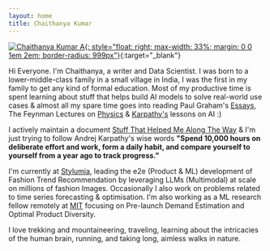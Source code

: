 ```yaml
---
layout: home
title: Chaithanya Kumar
---
```


[![Chaithanya Kumar A](/chaithanyak42.github.io/blob/master/assets/profile.jpg){: style="float: right; max-width: 33%; margin: 0 0 1em 2em; border-radius: 999px"}](https://x.com/ChaithanyaK42){:target="_blank"}

Hi Everyone. I'm Chaithanya, a writer and Data Scientist. I was born to a lower-middle-class family in a small village in India, I was the first in my family to get any kind of formal education. Most of my productive time is spent learning about stuff that helps build AI models to solve real-world use cases & almost all my spare time goes into reading Paul Graham's [Essays](https://www.paulgraham.com/articles.html), The Feynman Lectures on [Physics](https://www.feynmanlectures.caltech.edu/) & [Karpathy's](https://karpathy.ai/) lessons on AI :)

I actively maintain a document [Stuff That Helped Me Along The Way](https://docs.google.com/document/d/1Xo7k-mhKVoM1ku_uY1qpFGEMX98QJTObmtiu--Gs6Zk/edit?usp=sharing) & I'm just trying to follow Andrej Karpathy's wise words **"Spend 10,000 hours on deliberate effort and work, form a daily habit, and compare yourself to yourself from a year ago to track progress."**

I'm currently at [Stylumia](https://www.stylumia.ai/), leading the e2e (Product & ML) development of Fashion Trend Recommendation by leveraging LLMs (Multimodal) at scale on millions of fashion Images. Occasionally I also work on problems related to time series forecasting & optimisation. I'm also working as a ML research fellow remotely at [MIT](https://www.mit.edu/) focusing on Pre-launch Demand Estimation and Optimal Product Diversity.

I love trekking and mountaineering, traveling, learning about the intricacies of the human brain, running, and taking long, aimless walks in nature.
